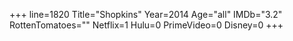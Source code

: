 +++
line=1820
Title="Shopkins"
Year=2014
Age="all"
IMDb="3.2"
RottenTomatoes=""
Netflix=1
Hulu=0
PrimeVideo=0
Disney=0
+++

